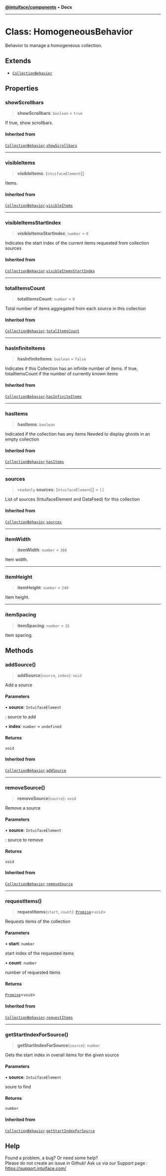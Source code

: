 [**@intuiface/components**](../README.md) • **Docs**

***

# Class: HomogeneousBehavior

Behavior to manage a homogeneous collection.

## Extends

- [`CollectionBehavior`](CollectionBehavior.md)

## Properties

### showScrollbars

> **showScrollbars**: `boolean` = `true`

If true, show scrollbars.

#### Inherited from

[`CollectionBehavior`](CollectionBehavior.md).[`showScrollbars`](CollectionBehavior.md#showscrollbars)

***

### visibleItems

> **visibleItems**: `IntuifaceElement`[]

Items.

#### Inherited from

[`CollectionBehavior`](CollectionBehavior.md).[`visibleItems`](CollectionBehavior.md#visibleitems)

***

### visibleItemsStartIndex

> **visibleItemsStartIndex**: `number` = `0`

Indicates the start index of the current items requested from collection sources

#### Inherited from

[`CollectionBehavior`](CollectionBehavior.md).[`visibleItemsStartIndex`](CollectionBehavior.md#visibleitemsstartindex)

***

### totalItemsCount

> **totalItemsCount**: `number` = `0`

Total number of items aggregated from each source in this collection

#### Inherited from

[`CollectionBehavior`](CollectionBehavior.md).[`totalItemsCount`](CollectionBehavior.md#totalitemscount)

***

### hasInfiniteItems

> **hasInfiniteItems**: `boolean` = `false`

Indicates if this Collection has an infinite number of items.
If true, totalItemsCount if the number of currently known items

#### Inherited from

[`CollectionBehavior`](CollectionBehavior.md).[`hasInfiniteItems`](CollectionBehavior.md#hasinfiniteitems)

***

### hasItems

> **hasItems**: `boolean`

Indicated if the collection has any items
Needed to display ghosts in an empty collection

#### Inherited from

[`CollectionBehavior`](CollectionBehavior.md).[`hasItems`](CollectionBehavior.md#hasitems)

***

### sources

> `readonly` **sources**: `IntuifaceElement`[] = `[]`

List of sources (IntuifaceElement and DataFeed) for this collection

#### Inherited from

[`CollectionBehavior`](CollectionBehavior.md).[`sources`](CollectionBehavior.md#sources)

***

### itemWidth

> **itemWidth**: `number` = `360`

Item width.

***

### itemHeight

> **itemHeight**: `number` = `240`

Item height.

***

### itemSpacing

> **itemSpacing**: `number` = `15`

Item spacing.

## Methods

### addSource()

> **addSource**(`source`, `index`): `void`

Add a source

#### Parameters

• **source**: `IntuifaceElement`

: source to add

• **index**: `number` = `undefined`

#### Returns

`void`

#### Inherited from

[`CollectionBehavior`](CollectionBehavior.md).[`addSource`](CollectionBehavior.md#addsource)

***

### removeSource()

> **removeSource**(`source`): `void`

Remove a source

#### Parameters

• **source**: `IntuifaceElement`

: source to remove

#### Returns

`void`

#### Inherited from

[`CollectionBehavior`](CollectionBehavior.md).[`removeSource`](CollectionBehavior.md#removesource)

***

### requestItems()

> **requestItems**(`start`, `count`): [`Promise`](https://developer.mozilla.org/en-US/docs/Web/JavaScript/Reference/Global_Objects/Promise)\<`void`\>

Requests items of the collection

#### Parameters

• **start**: `number`

start index of the requested items

• **count**: `number`

number of requested items

#### Returns

[`Promise`](https://developer.mozilla.org/en-US/docs/Web/JavaScript/Reference/Global_Objects/Promise)\<`void`\>

#### Inherited from

[`CollectionBehavior`](CollectionBehavior.md).[`requestItems`](CollectionBehavior.md#requestitems)

***

### getStartIndexForSource()

> **getStartIndexForSource**(`source`): `number`

Gets the start index in overall items for the given source

#### Parameters

• **source**: `IntuifaceElement`

soure to find

#### Returns

`number`

#### Inherited from

[`CollectionBehavior`](CollectionBehavior.md).[`getStartIndexForSource`](CollectionBehavior.md#getstartindexforsource)


## Help
Found a problem, a bug? Or need some help?  
Please do not create an issue in Github! Ask us via our Support page : https://support.intuiface.com/